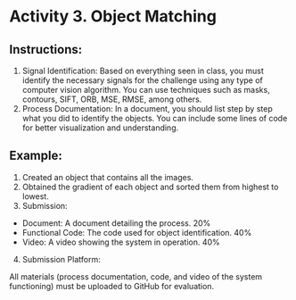 # Activity 3. Object Matching
## Instructions:
1. Signal Identification:
Based on everything seen in class, you must identify the necessary signals for the challenge using any
type of computer vision algorithm. You can use techniques such as masks, contours, SIFT, ORB, MSE,
RMSE, among others.
2. Process Documentation:
In a document, you should list step by step what you did to identify the objects. You can include some
lines of code for better visualization and understanding.
## Example:
1. Created an object that contains all the images.
2. Obtained the gradient of each object and sorted them from highest to lowest.
3. Submission:
- Document: A document detailing the process. 20%
- Functional Code: The code used for object identification. 40%
- Video: A video showing the system in operation. 40%
4. Submission Platform:
<p> All materials (process documentation, code, and video of the system functioning) must be uploaded to
GitHub for evaluation. </p>
